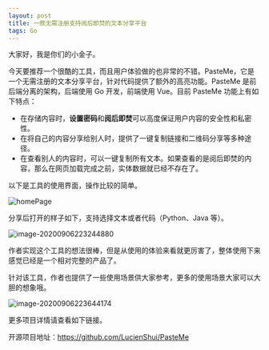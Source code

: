 ```yaml
---
layout: post
title: 一款无需注册支持阅后即焚的文本分享平台
tags: Go
---
```


大家好，我是你们的小金子。

今天要推荐一个很酷的工具，而且用户体验做的也非常的不错。PasteMe，它是一个无需注册的文本分享平台，针对代码提供了额外的高亮功能。PasteMe 是前后端分离的架构，后端使用 Go 开发，前端使用 Vue。目前 PasteMe 功能上有如下特点：

- 在存储内容时，**设置密码**和**阅后即焚**可以高度保证用户内容的安全性和私密性。
- 在将自己的内容分享给别人时，提供了一键复制链接和二维码分享等多种途径。
- 在查看别人的内容时，可以一键复制所有文本。如果查看的是阅后即焚的内容，那么在网页加载完成之前，实体数据就已经不存在了。

以下是工具的使用界面，操作比较的简单。

![homePage](https://raw.githubusercontent.com/ZhuPeng/pic/master/images/compress_68747470733a2f2f63646e2e6a7364656c6976722e6e65742f67682f506173746555732f43444e40302e302e31322f73637265656e73686f742f70617374656d652f686f6d652e706e67.png)

分享后打开的样子如下，支持选择文本或者代码（Python、Java 等）。

![image-20200906223244880](https://raw.githubusercontent.com/ZhuPeng/pic/master/images/compress_image-20200906223244880.png)

作者实现这个工具的想法很棒，但是从使用的体验来看就更厉害了，整体使用下来感觉已经是一个相对完整的产品了。

针对该工具，作者也提供了一些使用场景供大家参考，更多的使用场景大家可以大胆的想象哦。

![image-20200906223644174](https://raw.githubusercontent.com/ZhuPeng/pic/master/images/compress_image-20200906223644174.png)

更多项目详情请查看如下链接。

开源项目地址：https://github.com/LucienShui/PasteMe
